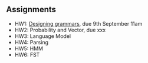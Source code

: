 ## Assignments

* HW1: [Designing grammars](assets/assignments/assignment1.pdf), due 9th September 11am
* HW2: Probability and Vector, due xxx
* HW3: Language Model
* HW4: Parsing
* HW5: HMM
* HW6: FST
